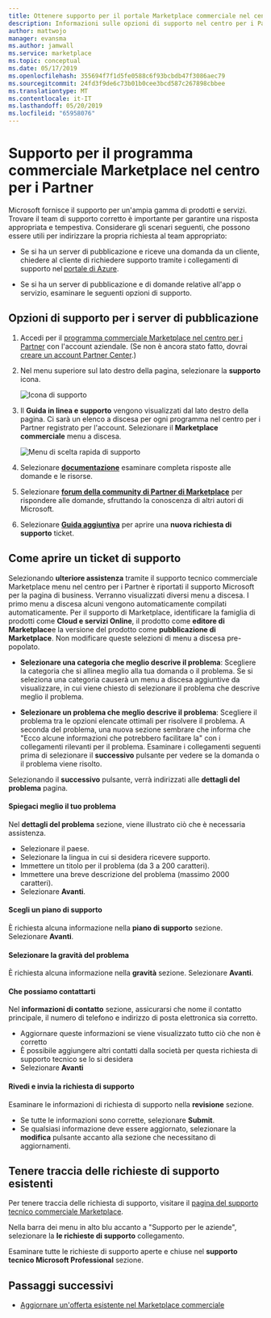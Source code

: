 ```yaml
---
title: Ottenere supporto per il portale Marketplace commerciale nel centro per i Partner
description: Informazioni sulle opzioni di supporto nel centro per i Partner, tra cui come inviare una richiesta di supporto.
author: mattwojo
manager: evansma
ms.author: jamwall
ms.service: marketplace
ms.topic: conceptual
ms.date: 05/17/2019
ms.openlocfilehash: 355694f7f1d5fe0588c6f93bcbdb47f3086aec79
ms.sourcegitcommit: 24fd3f9de6c73b01b0cee3bcd587c267898cbbee
ms.translationtype: MT
ms.contentlocale: it-IT
ms.lasthandoff: 05/20/2019
ms.locfileid: "65958076"
---
```

# <a name="support-for-the-commercial-marketplace-program-in-partner-center"></a>Supporto per il programma commerciale Marketplace nel centro per i Partner

Microsoft fornisce il supporto per un'ampia gamma di prodotti e servizi. Trovare il team di supporto corretto è importante per garantire una risposta appropriata e tempestiva. Considerare gli scenari seguenti, che possono essere utili per indirizzare la propria richiesta al team appropriato: 

- Se si ha un server di pubblicazione e riceve una domanda da un cliente, chiedere al cliente di richiedere supporto tramite i collegamenti di supporto nel [portale di Azure](https://portal.azure.com/). 

- Se si ha un server di pubblicazione e di domande relative all'app o servizio, esaminare le seguenti opzioni di supporto.

## <a name="support-options-for-publishers"></a>Opzioni di supporto per i server di pubblicazione

1. Accedi per il [programma commerciale Marketplace nel centro per i Partner](https://partner.microsoft.com/dashboard/commercial-marketplace/overview) con l'account aziendale. (Se non è ancora stato fatto, dovrai [creare un account Partner Center](./create-account.md).)

1. Nel menu superiore sul lato destro della pagina, selezionare la **supporto** icona. 
 
   ![Icona di supporto](./media/commercial-marketplace-support.png)

1. Il **Guida in linea e supporto** vengono visualizzati dal lato destro della pagina. Ci sarà un elenco a discesa per ogni programma nel centro per i Partner registrato per l'account. Selezionare il **Marketplace commerciale** menu a discesa. 
 
   ![Menu di scelta rapida di supporto](./media/commercial-marketplace-support-pane.png)

1. Selezionare **[documentazione](../index.md)** esaminare completa risposte alle domande e le risorse. 

1. Selezionare **[forum della community di Partner di Marketplace](https://www.microsoftpartnercommunity.com/t5/Azure-Marketplace-and-AppSource/bd-p/2222)** per rispondere alle domande, sfruttando la conoscenza di altri autori di Microsoft. 

1. Selezionare **[Guida aggiuntiva](https://support.microsoft.com/supportforbusiness/productselection?sapId=48734891-ee9a-5d77-bf29-82bf8d8111ff)** per aprire una **nuova richiesta di supporto** ticket. 

## <a name="how-to-open-a-support-ticket"></a>Come aprire un ticket di supporto

Selezionando **ulteriore assistenza** tramite il supporto tecnico commerciale Marketplace menu nel centro per i Partner è riportati il supporto Microsoft per la pagina di business. Verranno visualizzati diversi menu a discesa. I primo menu a discesa alcuni vengono automaticamente compilati automaticamente. Per il supporto di Marketplace, identificare la famiglia di prodotti come **Cloud e servizi Online**, il prodotto come **editore di Marketplace**e la versione del prodotto come **pubblicazione di Marketplace**. Non modificare queste selezioni di menu a discesa pre-popolato. 

- **Selezionare una categoria che meglio descrive il problema**: Scegliere la categoria che si allinea meglio alla tua domanda o il problema. Se si seleziona una categoria causerà un menu a discesa aggiuntive da visualizzare, in cui viene chiesto di selezionare il problema che descrive meglio il problema.

- **Selezionare un problema che meglio descrive il problema**: Scegliere il problema tra le opzioni elencate ottimali per risolvere il problema. A seconda del problema, una nuova sezione sembrare che informa che "Ecco alcune informazioni che potrebbero facilitare la" con i collegamenti rilevanti per il problema. Esaminare i collegamenti seguenti prima di selezionare il **successivo** pulsante per vedere se la domanda o il problema viene risolto.

Selezionando il **successivo** pulsante, verrà indirizzati alle **dettagli del problema** pagina. 

#### <a name="tell-us-more-about-your-issue"></a>Spiegaci meglio il tuo problema

Nel **dettagli del problema** sezione, viene illustrato ciò che è necessaria assistenza.

- Selezionare il paese.
- Selezionare la lingua in cui si desidera ricevere supporto.
- Immettere un titolo per il problema (da 3 a 200 caratteri).  
- Immettere una breve descrizione del problema (massimo 2000 caratteri).
- Selezionare **Avanti**.

#### <a name="select-a-support-plan"></a>Scegli un piano di supporto

È richiesta alcuna informazione nella **piano di supporto** sezione. Selezionare **Avanti**. 

#### <a name="select-the-severity-of-your-issue"></a>Selezionare la gravità del problema

È richiesta alcuna informazione nella **gravità** sezione. Selezionare **Avanti**. 

#### <a name="who-should-we-contact"></a>Che possiamo contattarti

Nel **informazioni di contatto** sezione, assicurarsi che nome il contatto principale, il numero di telefono e indirizzo di posta elettronica sia corretto. 
- Aggiornare queste informazioni se viene visualizzato tutto ciò che non è corretto
- È possibile aggiungere altri contatti dalla società per questa richiesta di supporto tecnico se lo si desidera
- Selezionare **Avanti**

#### <a name="review-and-submit-your-support-request"></a>Rivedi e invia la richiesta di supporto

Esaminare le informazioni di richiesta di supporto nella **revisione** sezione. 
- Se tutte le informazioni sono corrette, selezionare **Submit**. 
- Se qualsiasi informazione deve essere aggiornato, selezionare la **modifica** pulsante accanto alla sezione che necessitano di aggiornamenti.

## <a name="track-your-existing-support-requests"></a>Tenere traccia delle richieste di supporto esistenti 

Per tenere traccia delle richiesta di supporto, visitare il [pagina del supporto tecnico commerciale Marketplace](https://support.microsoft.com/supportforbusiness/productselection?sapId=48734891-ee9a-5d77-bf29-82bf8d8111ff). 

Nella barra dei menu in alto blu accanto a "Supporto per le aziende", selezionare la **le richieste di supporto** collegamento. 

Esaminare tutte le richieste di supporto aperte e chiuse nel **supporto tecnico Microsoft Professional** sezione. 

## <a name="next-steps"></a>Passaggi successivi

- [Aggiornare un'offerta esistente nel Marketplace commerciale](./update-existing-offer.md)
